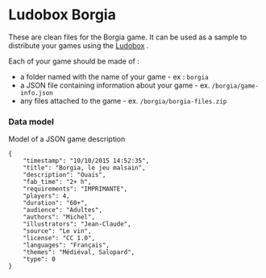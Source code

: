 # Ludobox Borgia

These are clean files for the Borgia game. It can be used as a sample to distribute your games using the [Ludobox](https://github.com/ludobox/ludobox) .


Each of your game should be made of :

* a folder named with the name of your game - ex : ```borgia```
* a JSON file containing information about your game - ex. ```/borgia/game-info.json```
* any files attached to the game - ex. ```/borgia/borgia-files.zip```

### Data model

Model of a JSON game description

    {
        "timestamp": "10/10/2015 14:52:35",
        "title": "Borgia, le jeu malsain",
        "description": "Ouais",
        "fab_time": "2+ h",
        "requirements": "IMPRIMANTE",
        "players": 4,
        "duration": "60+",
        "audience": "Adultes",
        "authors": "Michel",
        "illustrators": "Jean-Claude",
        "source": "Le vin",
        "license": "CC 1.0",
        "languages": "Français",
        "themes": "Médiéval, Salopard",
        "type": 0
    }
